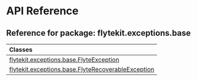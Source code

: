 # API Reference

## Reference for package: flytekit.exceptions.base

| Classes  |
| :------------- |
| [flytekit.exceptions.base.FlyteException](flytekit_exceptions_base_flyteexception) |
| [flytekit.exceptions.base.FlyteRecoverableException](flytekit_exceptions_base_flyterecoverableexception) |
